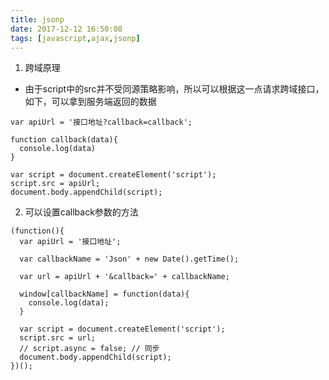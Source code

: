 ```yaml
---
title: jsonp
date: 2017-12-12 16:50:08
tags: [javascript,ajax,jsonp]
---
```


1. 跨域原理
  * 由于script中的src并不受同源策略影响，所以可以根据这一点请求跨域接口，如下，可以拿到服务端返回的数据
  ```
  var apiUrl = '接口地址?callback=callback';

  function callback(data){
    console.log(data)
  }

  var script = document.createElement('script');
  script.src = apiUrl;
  document.body.appendChild(script);
  ```
2. 可以设置callback参数的方法
```
(function(){
  var apiUrl = '接口地址';

  var callbackName = 'Json' + new Date().getTime();

  var url = apiUrl + '&callback=' + callbackName;

  window[callbackName] = function(data){
    console.log(data);
  }

  var script = document.createElement('script');
  script.src = url;
  // script.async = false; // 同步
  document.body.appendChild(script);
})();
```
